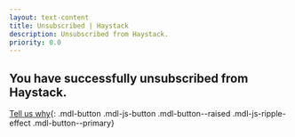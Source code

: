 ```yaml
---
layout: text-content
title: Unsubscribed | Haystack
description: Unsubscribed from Haystack.
priority: 0.0
---
```


## You have successfully unsubscribed from Haystack.

[Tell us why]({{site.data.links.unsub_url}}){: .mdl-button .mdl-js-button .mdl-button--raised .mdl-js-ripple-effect .mdl-button--primary}